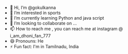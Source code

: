 - 👋 Hi, I’m @gokulkanna
- 👀 I’m interested in sports 
- 🌱 I’m currently learning Python and java script 
- 💞️ I’m looking to collaborate on ...
- 📫 How to reach me , you can reach me at instagram @ i_am_dhoni_fan_777
- 😄 Pronouns: He
- ⚡ Fun fact: I'm in Tamilnadu, India 

<!---
gokul7878/gokul7878 is a ✨ special ✨ repository because its `README.md` (this file) appears on your GitHub profile.
You can click the Preview link to take a look at your changes.
--->
